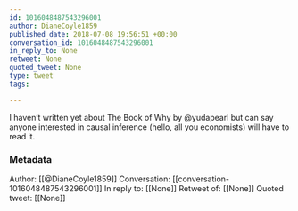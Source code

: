 ```yaml
---
id: 1016048487543296001
author: DianeCoyle1859
published_date: 2018-07-08 19:56:51 +00:00
conversation_id: 1016048487543296001
in_reply_to: None
retweet: None
quoted_tweet: None
type: tweet
tags:

---
```


I haven’t written yet about The Book of Why by @yudapearl but can say anyone interested in causal inference (hello, all you economists) will have to read it.

### Metadata

Author: [[@DianeCoyle1859]]
Conversation: [[conversation-1016048487543296001]]
In reply to: [[None]]
Retweet of: [[None]]
Quoted tweet: [[None]]
